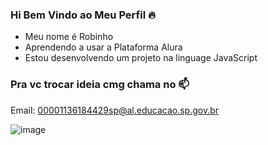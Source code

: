 ### Hi Bem Vindo ao Meu Perfil 🔥
- Meu nome é Robinho 
- Aprendendo a usar a Plataforma Alura
- Estou desenvolvendo um projeto na linguage JavaScript

### Pra vc trocar ideia cmg chama no 📫
Email: 00001136184429sp@al.educacao.sp.gov.br

![]()![image](https://github.com/robinho-abusado10/robinho-abusado10/assets/169190410/0c15cd1b-d56d-4dad-8b8b-9594449cbbe9)

